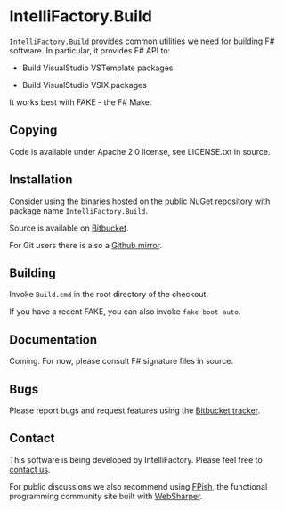 # IntelliFactory.Build

`IntelliFactory.Build` provides common utilities we need for building
F# software. In particular, it provides F# API to:

* Build VisualStudio VSTemplate packages

* Build VisualStudio VSIX packages

It works best with FAKE - the F# Make.

## Copying

Code is available under Apache 2.0 license, see LICENSE.txt in source.

## Installation

Consider using the binaries hosted on the public NuGet repository with
package name `IntelliFactory.Build`.

Source is available on
[Bitbucket](http://bitbucket.org/IntelliFactory/build).

For Git users there is also a [Github
mirror](http://github.com/intellifactory/build).

## Building

Invoke `Build.cmd` in the root directory of the checkout.

If you have a recent FAKE, you can also invoke `fake boot auto`.

## Documentation

Coming.  For now, please consult F# signature files in source.

## Bugs

Please report bugs and request features using the [Bitbucket
tracker](http://bitbucket.org/IntelliFactory/build/issues).

## Contact

This software is being developed by IntelliFactory.  Please feel free
to [contact us](http://websharper.com/contact).

For public discussions we also recommend using
[FPish](http://fpish.net/topics), the functional programming community
site built with [WebSharper](http://websharper.com).
